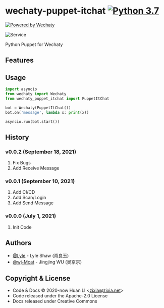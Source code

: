 # wechaty-puppet-itchat [![Python 3.7](https://img.shields.io/badge/python-3.7+-blue.svg)](https://www.python.org/downloads/release/python-370/) 

[![Powered by Wechaty](https://img.shields.io/badge/Powered%20By-Wechaty-brightgreen.svg)](https://github.com/wechaty/wechaty)

![Service](https://wechaty.github.io/wechaty-puppet-service/images/hostie.png)

Python Puppet for Wechaty

## Features


## Usage

```python
import asyncio
from wechaty import Wechaty
from wechaty_puppet_itchat import PuppetItChat

bot = Wechaty(PuppetItChat())
bot.on('message', lambda x: print(x))

asyncio.run(bot.start())
```

## History

### v0.0.2 (September 18, 2021)

1. Fix Bugs
2. Add Receive Message

### v0.0.1 (September 10, 2021)

1. Add CI/CD
2. Add Scan/Login
3. Add Send Message

### v0.0.0 (July 1, 2021)

1. Init Code

## Authors

- [@Lyle](https://github.com/lyleshaw) - Lyle Shaw (肖良玉)
- [@wj-Mcat](https://github.com/wj-Mcat) - Jingjing WU (吴京京)

## Copyright & License

* Code & Docs © 2020-now Huan LI \<zixia@zixia.net\>
* Code released under the Apache-2.0 License
* Docs released under Creative Commons
